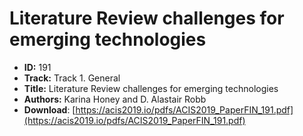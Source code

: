 # Literature Review challenges for emerging technologies

- **ID:** 191
- **Track:** Track 1. General
- **Title:** Literature Review challenges for emerging technologies
- **Authors:** Karina Honey and D. Alastair Robb
- **Download**: [https://acis2019.io/pdfs/ACIS2019_PaperFIN_191.pdf](https://acis2019.io/pdfs/ACIS2019_PaperFIN_191.pdf)